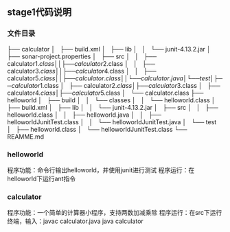 ## stage1代码说明
### 文件目录
├── calculator
│   ├── build.xml
│   ├── lib
│   │   └── junit-4.13.2.jar
│   ├── sonar-project.properties
│   ├── src
│   │   ├── calculator$1.class
│   │   ├── calculator$2.class
│   │   ├── calculator$3.class
│   │   ├── calculator$4.class
│   │   ├── calculator$5.class
│   │   ├── calculator.class
│   │   └── calculator.java
│   └── test
│       ├── calculator$1.class
│       ├── calculator$2.class
│       ├── calculator$3.class
│       ├── calculator$4.class
│       ├── calculator$5.class
│       └── calculator.class
├── helloworld
│   ├── build
│   │   └── classes
│   │       └── helloworld.class
│   ├── build.xml
│   ├── lib
│   │   └── junit-4.13.2.jar
│   ├── src
│   │   ├── helloworld.class
│   │   ├── helloworld.java
│   │   ├── helloworldJunitTest.class
│   │   └── helloworldJunitTest.java
│   └── test
│       ├── helloworld.class
│       └── helloworldJunitTest.class
└── REAMME.md


### helloworld
程序功能：命令行输出helloworld，并使用junit进行测试
程序运行：在helloworld下运行ant指令
### calculator
程序功能：一个简单的计算器小程序，支持两数加减乘除
程序运行：在src下运行终端，输入：javac calculator.java java calculator